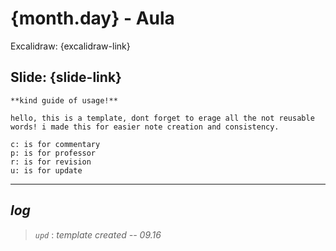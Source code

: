 # {month.day} - Aula

Excalidraw: {excalidraw-link}

## Slide: {slide-link}

```to erase
**kind guide of usage!**

hello, this is a template, dont forget to erage all the not reusable words! i made this for easier note creation and consistency.

c: is for commentary
p: is for professor
r: is for revision
u: is for update
```

---

## ***log***

> *`upd`* : *template created -- 09.16*